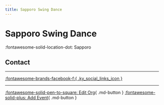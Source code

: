 ```yaml
---
title: Sapporo Swing Dance
---
```


# Sapporo Swing Dance

:fontawesome-solid-location-dot: Sapporo  


## Contact


---

 [:fontawesome-brands-facebook-f:{ .ky_social_links_icon }](https://www.facebook.com/groups/526952834137670)

---

[:fontawesome-solid-pen-to-square: Edit Org](https://github.com/swingdance/orgs/issues/new?assignees=&labels=update+org&projects=&template=03-update_entity.yml&title=Update%20Org%3A%20ja_JP%20%E2%80%A2%20Sapporo%20Swing%20Dance&region=ja_JP&id=sapporo-swing-dance&name=Sapporo%20Swing%20Dance){ .md-button } [:fontawesome-solid-plus: Add Event](https://github.com/swingdance/events/issues/new?assignees=&labels=add+event&projects=&template=02-add_entity.yml&title=Add%20Event%3A%20ja_JP%20%E2%80%A2%20%3CName%3E&region=ja_JP&province=Sapporo&city=Sapporo&org_id=sapporo-swing-dance){ .md-button }
